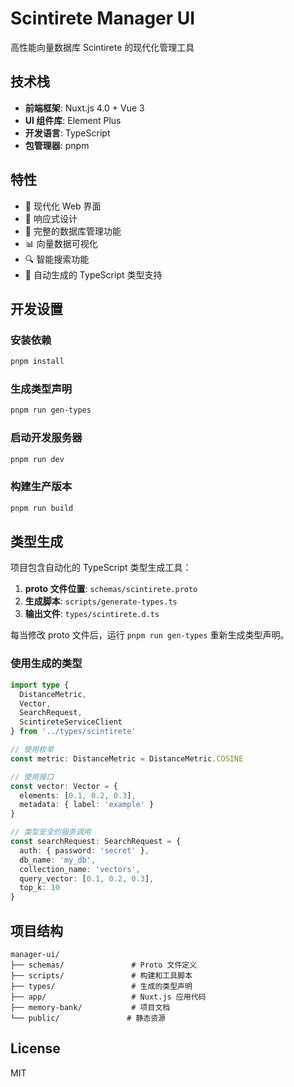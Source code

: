 # Scintirete Manager UI

高性能向量数据库 Scintirete 的现代化管理工具

## 技术栈

- **前端框架**: Nuxt.js 4.0 + Vue 3
- **UI 组件库**: Element Plus
- **开发语言**: TypeScript
- **包管理器**: pnpm

## 特性

- 🚀 现代化 Web 界面
- 📱 响应式设计
- 🔧 完整的数据库管理功能
- 📊 向量数据可视化
- 🔍 智能搜索功能
- 📝 自动生成的 TypeScript 类型支持

## 开发设置

### 安装依赖
```bash
pnpm install
```

### 生成类型声明
```bash
pnpm run gen-types
```

### 启动开发服务器
```bash
pnpm run dev
```

### 构建生产版本
```bash
pnpm run build
```

## 类型生成

项目包含自动化的 TypeScript 类型生成工具：

1. **proto 文件位置**: `schemas/scintirete.proto`
2. **生成脚本**: `scripts/generate-types.ts`
3. **输出文件**: `types/scintirete.d.ts`

每当修改 proto 文件后，运行 `pnpm run gen-types` 重新生成类型声明。

### 使用生成的类型

```typescript
import type { 
  DistanceMetric, 
  Vector, 
  SearchRequest, 
  ScintireteServiceClient 
} from '../types/scintirete'

// 使用枚举
const metric: DistanceMetric = DistanceMetric.COSINE

// 使用接口
const vector: Vector = {
  elements: [0.1, 0.2, 0.3],
  metadata: { label: 'example' }
}

// 类型安全的服务调用
const searchRequest: SearchRequest = {
  auth: { password: 'secret' },
  db_name: 'my_db',
  collection_name: 'vectors',
  query_vector: [0.1, 0.2, 0.3],
  top_k: 10
}
```

## 项目结构

```
manager-ui/
├── schemas/               # Proto 文件定义
├── scripts/               # 构建和工具脚本
├── types/                 # 生成的类型声明
├── app/                   # Nuxt.js 应用代码
├── memory-bank/           # 项目文档
└── public/               # 静态资源
```

## License

MIT
